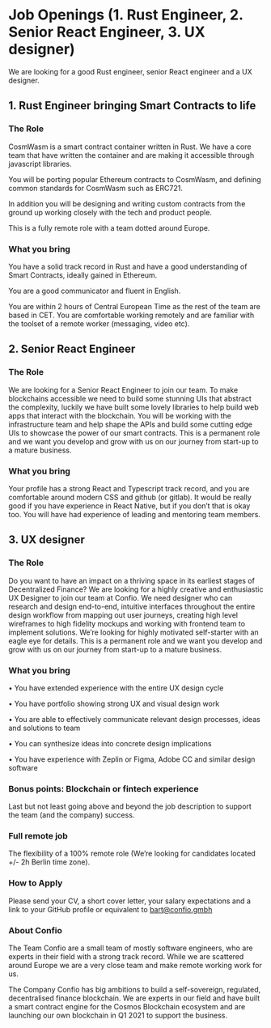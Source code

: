 # Job Openings (1. Rust Engineer, 2. Senior React Engineer, 3. UX designer)

We are looking for a good Rust engineer, senior React engineer and a UX designer.


## 1. **Rust Engineer bringing Smart Contracts to life**

### The Role

CosmWasm is a smart contract container written in Rust. We have a core team that have written the container and are making it accessible through javascript libraries.

You will be porting popular Ethereum contracts to CosmWasm, and defining common standards for CosmWasm such as ERC721.

In addition you will be designing and writing custom contracts from the ground up working closely with the tech and product people.

This is a fully remote role with a team dotted around Europe.

### What you bring

You have a solid track record in Rust and have a good understanding of Smart Contracts, ideally gained in Ethereum. 

You are a good communicator and fluent in English.

You are within 2 hours of Central European Time as the rest of the team are based in CET.  You are comfortable working remotely and are familiar with the toolset of a remote worker (messaging, video etc).


## 2. **Senior React Engineer**

### The Role

We are looking for a Senior React Engineer to join our team. To make blockchains accessible we need to build some stunning UIs that abstract the complexity, luckily we have built some lovely libraries to help build web apps that interact with the blockchain.
You will be working with the infrastructure team and help shape the APIs and build some cutting edge UIs to showcase the power of our smart contracts.
This is a permanent role and we want you develop and grow with us on our journey from start-up to a mature business.

### What you bring

Your profile has a strong React and Typescript track record, and you are comfortable around modern CSS and github (or gitlab). It would be really good if you have experience in React Native, but if you don’t that is okay too.
You will have had experience of leading and mentoring team members.


## 3. **UX designer**

### The Role

Do you want to have an impact on a thriving space in its earliest stages of Decentralized Finance? We are looking for a highly creative and enthusiastic UX Designer to join our team at Confio. We need designer who can research and design end-to-end, intuitive interfaces throughout the entire design workflow from mapping out user journeys, creating high level wireframes to high fidelity mockups and working with frontend team to implement solutions. We’re looking for highly motivated self-starter with an eagle eye for details. This is a permanent role and we want you develop and grow with us on our journey from start-up to a mature business.

### What you bring

•	You have extended experience with the entire UX design cycle

•	You have portfolio showing strong UX and visual design work

•	You are able to effectively communicate relevant design processes, ideas and solutions to team

•	You can synthesize ideas into concrete design implications 

•	You have experience with Zeplin or Figma, Adobe CC and similar design software

### Bonus points: Blockchain or fintech experience 
Last but not least going above and beyond the job description to support the team (and the company) success.

### Full remote job
The flexibility of a 100% remote role (We’re looking for candidates located +/- 2h Berlin time zone). 


### How to Apply

Please send your CV, a short cover letter, your salary expectations and a link to your GitHub profile or equivalent to bart@confio.gmbh

### About Confio

The Team
Confio are a small team of mostly software engineers, who are experts in their field with a strong track record. While we are scattered around Europe we are a very close team and make remote working work for us.

The Company
Confio has big ambitions to build a self-sovereign, regulated, decentralised finance blockchain. We are experts in our field and have built a smart contract engine for the Cosmos Blockchain ecosystem and are launching our own blockchain in Q1 2021 to support the business.


